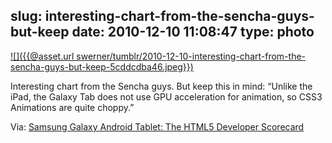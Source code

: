 slug: interesting-chart-from-the-sencha-guys-but-keep
date: 2010-12-10 11:08:47
type: photo
---

[![]({{@asset.url swerner/tumblr/2010-12-10-interesting-chart-from-the-sencha-guys-but-keep-5cddcdba46.jpeg}})](http://www.sencha.com/blog/2010/12/09/samsung-galaxy-android-tablet-the-html5-developer-scorecard/?utm_source=feedburner&utm_medium=feed&utm_campaign=Feed%3A+extblog+%28Ext+JS+Blog%29&utm_content=Twitter)

Interesting chart from the Sencha guys. But keep this in mind: “Unlike the iPad, the Galaxy Tab does not use GPU acceleration for animation, so CSS3 Animations are quite choppy.”

 Via: [Samsung Galaxy Android Tablet: The HTML5 Developer Scorecard](http://www.sencha.com/blog/2010/12/09/samsung-galaxy-android-tablet-the-html5-developer-scorecard/?utm_source=feedburner&utm_medium=feed&utm_campaign=Feed%3A+extblog+%28Ext+JS+Blog%29&utm_content=Twitter)
